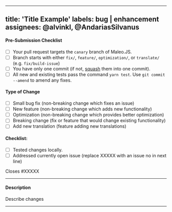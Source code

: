 <!-- Maleo.JS Pull Request Template -->

<!-- IMPORTANT Please review https://github.com/airyrooms/maleo.js/blob/master/CONTRIBUTING.md for detailed contributing guidelines -->
<!-- Help with PRs can be found at (added soon) -->
<!-- Make sure that your PR is not a duplicate -->

---
title: 'Title Example'
labels: bug | enhancement
assignees: @alvinkl, @AndariasSilvanus
---

#### Pre-Submission Checklist
<!-- Go over all points below, and after creating the PR, tick all the checkboxes that apply. -->
<!-- All points should be verified, otherwise, read the CONTRIBUTING guidelines from above-->
<!-- If you're unsure about any of these, don't hesitate to ask. We're here to help! -->
- [ ] Your pull request targets the `canary` branch of Maleo.JS.
- [ ] Branch starts with either `fix/`, `feature/`, `optimization/`, or `translate/` (e.g. `fix/build-issue`)
- [ ] You have only one commit (if not, [squash](http://forum.freecodecamp.org/t/how-to-squash-multiple-commits-into-one-with-git/13231) them into one commit).
- [ ] All new and existing tests pass the command `yarn test`. Use `git commit --amend` to amend any fixes.

#### Type of Change
<!-- What type of change does your code introduce? After creating the PR, tick the checkboxes that apply. -->
- [ ] Small bug fix (non-breaking change which fixes an issue)
- [ ] New feature (non-breaking change which adds new functionality)
- [ ] Optimization (non-breaking change which provides better optimization)
- [ ] Breaking change (fix or feature that would change existing functionality)
- [ ] Add new translation (feature adding new translations)

#### Checklist:
<!-- Go over all points below, and after creating the PR, tick the checkboxes that apply. -->
<!-- If you're unsure about any of these, don't hesitate to ask in the Contributors room linked above. We're here to help! -->
- [ ] Tested changes locally.
- [ ] Addressed currently open issue (replace XXXXX with an issue no in next line)

Closes #XXXXX

---

#### Description
<!-- Describe your changes in detail -->

Describe changes 

---
